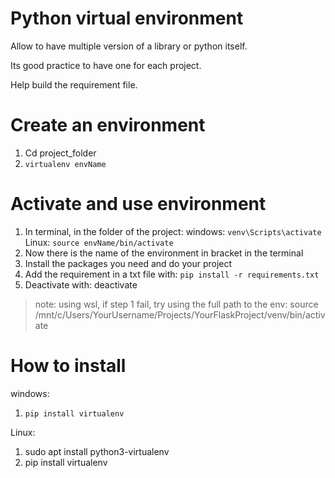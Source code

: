 # Python virtual environment

Allow to have multiple version of a library or python itself.

Its good practice to have one for each project.

Help build the requirement file.



# Create an environment

1. Cd project_folder
1. `virtualenv envName`

# Activate and use environment

1. In terminal, in the folder of the project: windows: `venv\Scripts\activate` Linux: `source envName/bin/activate`
2. Now there is the name of the environment in bracket in the terminal
3. Install the packages you need and do your project
4. Add the requirement in a txt file with: `pip install -r requirements.txt`
4. Deactivate with: deactivate 

>note: using wsl, if step 1 fail, try using the full path to the env: source /mnt/c/Users/YourUsername/Projects/YourFlaskProject/venv/bin/activate

# How to install

windows:

1. `pip install virtualenv`

Linux:

1. sudo apt install python3-virtualenv
2. pip install virtualenv

